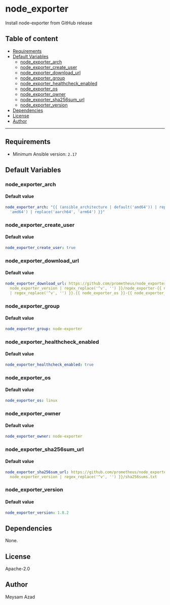 # node_exporter

Install node-exporter from GitHub release

## Table of content

- [Requirements](#requirements)
- [Default Variables](#default-variables)
  - [node_exporter_arch](#node_exporter_arch)
  - [node_exporter_create_user](#node_exporter_create_user)
  - [node_exporter_download_url](#node_exporter_download_url)
  - [node_exporter_group](#node_exporter_group)
  - [node_exporter_healthcheck_enabled](#node_exporter_healthcheck_enabled)
  - [node_exporter_os](#node_exporter_os)
  - [node_exporter_owner](#node_exporter_owner)
  - [node_exporter_sha256sum_url](#node_exporter_sha256sum_url)
  - [node_exporter_version](#node_exporter_version)
- [Dependencies](#dependencies)
- [License](#license)
- [Author](#author)

---

## Requirements

- Minimum Ansible version: `2.17`

## Default Variables

### node_exporter_arch

#### Default value

```YAML
node_exporter_arch: "{{ (ansible_architecture | default('amd64')) | replace('x86_64',
  'amd64') | replace('aarch64', 'arm64') }}"
```

### node_exporter_create_user

#### Default value

```YAML
node_exporter_create_user: true
```

### node_exporter_download_url

#### Default value

```YAML
node_exporter_download_url: https://github.com/prometheus/node_exporter/releases/download/v{{
  node_exporter_version | regex_replace('^v', '') }}/node_exporter-{{ node_exporter_version
  | regex_replace('^v', '') }}.{{ node_exporter_os }}-{{ node_exporter_arch }}.tar.gz
```

### node_exporter_group

#### Default value

```YAML
node_exporter_group: node-exporter
```

### node_exporter_healthcheck_enabled

#### Default value

```YAML
node_exporter_healthcheck_enabled: true
```

### node_exporter_os

#### Default value

```YAML
node_exporter_os: linux
```

### node_exporter_owner

#### Default value

```YAML
node_exporter_owner: node-exporter
```

### node_exporter_sha256sum_url

#### Default value

```YAML
node_exporter_sha256sum_url: https://github.com/prometheus/node_exporter/releases/download/v{{
  node_exporter_version | regex_replace('^v', '') }}/sha256sums.txt
```

### node_exporter_version

#### Default value

```YAML
node_exporter_version: 1.8.2
```



## Dependencies

None.

## License

Apache-2.0

## Author

Meysam Azad
